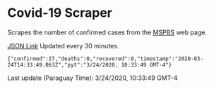 # Covid-19 Scraper

Scrapes the number of confirmed cases from the [MSPBS](https://www.mspbs.gov.py/covid-19.php) web page.

[JSON Link](https://jmayalag.github.io/covid19-scrape/cases.json)
Updated every 30 minutes.
```
{"confirmed":27,"deaths":0,"recovered":0,"timestamp":"2020-03-24T14:33:49.063Z","pyt":"3/24/2020, 10:33:49 GMT-4"}
```
Last update (Paraguay Time): 3/24/2020, 10:33:49 GMT-4
